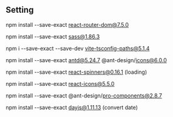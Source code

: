 ## Setting

npm install --save-exact react-router-dom@7.5.0

npm install --save-exact sass@1.86.3

npm i --save-exact --save-dev vite-tsconfig-paths@5.1.4

npm install --save-exact antd@5.24.7 @ant-design/icons@6.0.0

npm install --save-exact react-spinners@0.16.1 (loading)

npm install --save-exact react-icons@5.5.0

npm install --save-exact @ant-design/pro-components@2.8.7

npm install --save-exact dayjs@1.11.13 (convert date)